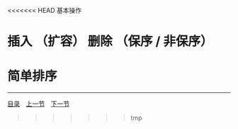 <<<<<<< HEAD
基本操作

插入
（扩容）
删除
（保序 / 非保序）
=======
# 简单排序

---
[目录](../index.md)　[上一节](01.md)　[下一节](01-B.md)
>>>>>>> tmp
